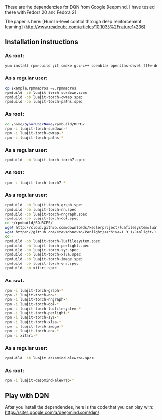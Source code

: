 


These are the dependencies for DQN from Google Deepmind.  I have tested these
with Fedora 20 and Fedora 21.  


The paper is here:
[Human-level control through deep reinforcement learning] (http://www.readcube.com/articles/10.1038%2Fnature14236)




## Installation instructions

### As root:

```bash
yum install rpm-build git cmake gcc-c++ openblas openblas-devel fftw-devel libjpeg-turbo-devel libpng-devel luajit luajit-devel wget

```

### As a regular user:
```bash
cp Example.rpmmacros ~/.rpmmacros
rpmbuild -bb luajit-torch-sundown.spec
rpmbuild -bb luajit-torch-cwrap.spec
rpmbuild -bb luajit-torch-paths.spec

```

### As root:
```bash
cd /home/$yourUserName/rpmbuild/RPMS/
rpm -i luajit-torch-sundown-*
rpm -i luajit-torch-cwrap-*
rpm -i luajit-torch-paths-*
```

### As a regular user:
```bash
rpmbuild -bb luajit-torch-torch7.spec
```

### As root:
```bash
rpm -i luajit-torch-torch7-*
```

### As a regular user:
```bash
rpmbuild -bb luajit-torch-graph.spec
rpmbuild -bb luajit-torch-nn.spec
rpmbuild -bb luajit-torch-nngraph.spec
rpmbuild -bb luajit-torch-dok.spec
cd ~/rpmbuild/SOURCES/
wget http://cloud.github.com/downloads/keplerproject/luafilesystem/luafilesystem-1.6.2.tar.gz
wget https://github.com/stevedonovan/Penlight/archive/1.3.1/Penlight-1.3.1.tar.gz
cd -
rpmbuild -bb luajit-torch-luafilesystem.spec
rpmbuild -bb luajit-torch-penlight.spec
rpmbuild -bb luajit-torch-sys.spec
rpmbuild -bb luajit-torch-xlua.spec
rpmbuild -bb luajit-torch-image.spec
rpmbuild -bb luajit-torch-env.spec
rpmbuild -bb xitari.spec
```

### As root:
```bash
rpm -i luajit-torch-graph-*
rpm -i luajit-torch-nn-*
rpm -i luajit-torch-nngraph-*
rpm -i luajit-torch-dok-*
rpm -i luajit-torch-luafilesystem-*
rpm -i luajit-torch-penlight-*
rpm -i luajit-torch-sys-*
rpm -i luajit-torch-xlua-*
rpm -i luajit-torch-image-*
rpm -i luajit-torch-env-*
rpm -i xitari-*
```

### As a regular user:
```bash
rpmbuild -bb luajit-deepmind-alewrap.spec
```

### As root:
```bash
rpm -i luajit-deepmind-alewrap-*
```


## Play with DQN

After you install the dependencies, here is the code that you can play with:
https://sites.google.com/a/deepmind.com/dqn/


